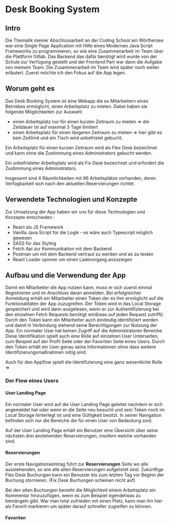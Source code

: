 # Desk Booking System

## Intro

Die Thematik meiner Abschlussarbeit an der Coding School am Wörthersee war eine Single Page Application mit Hilfe eines Modernen Java Script Frameworks zu programmieren, so wie eine Zusammenarbeit im Team über die Plattform Gitlab. Das Backend das dafür benötigt wird wurde von der Schule zur Verfügung gestellt und der Frontend Part war dann die Aufgabe von meinem Team. Die Zusammenarbeit im Team wird später noch weiter erläutert. Zuerst möchte ich den Fokus auf die App legen.

## Worum geht es

Das Desk Booking System ist eine Webapp die es Mitarbeitern eines Betriebes ermöglicht, einen Arbeitsplatz zu mieten. Dabei haben sie folgende Möglichkeiten zur Auswahl:

- einen Arbeitsplatz nur für einen kurzen Zeitraum zu mieten => die Zeitdauer ist auf maximal 3 Tage limitiert
- einen Arbeitsplatz für einen längeren Zeitraum zu mieten => hier gibt es kein Zeitlimit und ein Tisch wird unbefristet gebucht.

Ein Arbeitsplatz für einen kurzen Zeitraum wird als Flex Desk bezeichnet und kann ohne die Zustimmung eines Administrators gebucht werden.

Ein unbefristeter Arbeitsplatz wird als Fix Desk bezeichnet und erfordert die Zustimmung eines Administrators.

Insgesamt sind 4 Räumlichkeiten mit 96 Arbeitsplätze vorhanden, deren Verfügbarkeit sich nach den aktuellen Reservierungen richtet.



## Verwendete Technologien und Konzepte

Zur Umsetzung der App haben wir uns für diese Technologien und Konzepte entschieden :

- React als JS Framework
- Vanilla Java Script für die Logik - es wäre auch Typescript möglich gewesen
- SASS für das Styling
- Fetch Api zur Kommunikation mit dem Backend
- Postman um mit dem Backend vertraut zu werden und es zu testen
- React Loader spinner um einen Ladevorgang anzuzeigen



## Aufbau und die Verwendung der App

Damit ein Mitarbeiter die App nutzen kann, muss er sich zuerst einmal Registrieren und im Anschluss daran anmelden. Bei erfolgreicher Anmeldung erhält ein Mitarbeiter einen Token der es ihm ermöglicht auf die Funktionalitäten der App zuzugreifen. Der Token wird in das Local Storage gespeichert und wird dann ausgelesen, wenn er zur Authentifizierung bei den einzelnen Fetch Requests benötigt wird(was auf jeden Request zutrifft). Durch den Token kann ein Mitarbeiter auch eindeutig identifiziert werden und damit in Verbindung stehend seine Berechtigungen zur Nutzung der App. Ein normaler User hat keinen Zugriff auf die Administratoren Bereiche. Diese Identifikation spielt auch eine Rolle auf einzelnen User Unterseiten, zum Beispiel auf der Profil Seite oder der Favoriten Seite eines Users. Durch den Token erhält ein User genau seine Informationen ohne dass weitere Identifizierungsmaßnahmen nötig sind.

Auch für den Appflow spielt die Identifizierung eine ganz wesentliche Rolle => 

### Der Flow eines Users

#### User Landing Page

Ein normaler User wird auf die User Landing Page geleitet nachdem er sich angemeldet hat oder wenn er die Seite neu besucht und sein Token noch im Local Storage hinterlegt ist und eine Gültigkeit besitzt. In seiner Navigation befinden sich nur die Bereiche die für einen User von Bedeutung sind.

Auf der User Landing Page erhält ein Benutzer eine Übersicht über seine nächsten drei anstehenden Reservierungen, insofern welche vorhanden sind. 

#### Reservierungen

Der erste Navigationseintrag führt zur **Reservierungen** Seite wo alle ausstehenden, so wie alle alten Reservierungen aufgelistet sind. Zukünftige Flex Desk Buchungen kann ein Benutzer bis zum letzten Tag vor Beginn der Buchung stornieren. (Fix Desk Buchungen scheinen nicht auf)

Bei den alten Buchungen besteht die Möglichkeit einem Arbeitsplatz ein Kommentar hinzuzufügen, wenn es zum Beispiel irgendetwas zu bemängeln gibt. War man total zufrieden mit einen Platz, kann man ihn hier als Favorit markieren um später darauf schneller zugreifen zu können.

#### Favoriten





